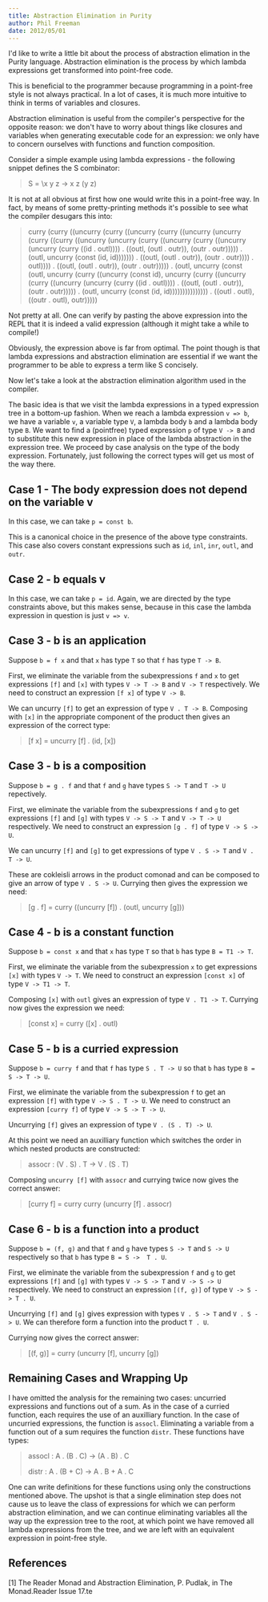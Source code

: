 ```yaml
---
title: Abstraction Elimination in Purity
author: Phil Freeman
date: 2012/05/01
---
```


I\'d like to write a little bit about the process of abstraction elimation in the Purity language. Abstraction elimination is the process by which lambda expressions get transformed into point-free code.

This is beneficial to the programmer because programming in a point-free style is not always practical. In a lot of cases, it is much more intuitive to think in terms of variables and closures.

Abstraction elimination is useful from the compiler\'s perspective for the opposite reason: we don't have to worry about things like closures and variables when generating executable code for an expression: we only have to concern ourselves with functions and function composition.

Consider a simple example using lambda expressions - the following snippet defines the S combinator:

> S = \\x y z -> x z (y z)

It is not at all obvious at first how one would write this in a point-free way. In fact, by means of some pretty-printing methods it\'s possible to see what the compiler desugars this into:

> curry (curry ((uncurry (curry ((uncurry (curry ((uncurry (uncurry (curry ((curry ((uncurry (uncurry (curry ((uncurry (curry ((uncurry (uncurry (curry ((id . outl)))) . ((outl, (outl . outr)), (outr . outr))))) . (outl, uncurry (const (id, id))))))) . ((outl, (outl . outr)), (outr . outr)))) . outl)))) . ((outl, (outl . outr)), (outr . outr))))) . (outl, uncurry (const (outl, uncurry (curry ((uncurry (const id), uncurry (curry ((uncurry (curry ((uncurry (uncurry (curry ((id . outl)))) . ((outl, (outl . outr)), (outr . outr))))) . (outl, uncurry (const (id, id))))))))))))))) . ((outl . outl), ((outr . outl), outr)))))

Not pretty at all. One can verify by pasting the above expression into the REPL that it is indeed a valid expression (although it might take a while to compile!)

Obviously, the expression above is far from optimal. The point though is that lambda expressions and abstraction elimination are essential if we want the programmer to be able to express a term like S concisely.

Now let\'s take a look at the abstraction elimination algorithm used in the compiler.

The basic idea is that we visit the lambda expressions in a typed expression tree in a bottom-up fashion. When we reach a lambda expression `v => b`, we have a variable `v`, a variable type `V`, a lambda body `b` and a lambda body type `B`. We want to find a (pointfree) typed expression `p` of type `V -> B` and to substitute this new expression in place of the lambda abstraction in the expression tree. We proceed by case analysis on the type of the body expression. Fortunately, just following the correct types will get us most of the way there.

## Case 1 - The body expression does not depend on the variable v

In this case, we can take `p = const b`.

This is a canonical choice in the presence of the above type constraints. This case also covers constant expressions such as `id`, `inl`, `inr`, `outl`, and `outr`.

## Case 2 - b equals v

In this case, we can take `p = id`. Again, we are directed by the type constraints above, but this makes sense, because in this case the lambda expression in question is just `v => v`.

## Case 3 - b is an application

Suppose `b = f x` and that `x` has type `T` so that `f` has type `T -> B`.

First, we eliminate the variable from the subexpressions `f` and `x` to get expressions `[f]` and `[x]` with types `V -> T -> B` and `V -> T` respectively. We need to construct an expression `[f x]` of type `V -> B`.

We can uncurry `[f]` to get an expression of type `V . T -> B`. Composing with `[x]` in the appropriate component of the product then gives an expression of the correct type:

> [f x] = uncurry [f] . (id, [x])

## Case 3 - b is a composition

Suppose `b = g . f` and that `f` and `g` have types `S -> T` and `T -> U` repectively.

First, we eliminate the variable from the subexpressions `f` and `g` to get expressions `[f]` and `[g]` with types `V -> S -> T` and `V -> T -> U` respectively. We need to construct an expression `[g . f]` of type `V -> S -> U`.

We can uncurry `[f]` and `[g]` to get expressions of type `V . S -> T` and `V . T -> U`.

These are cokleisli arrows in the product comonad and can be composed to give an arrow of type `V . S -> U`. Currying then gives the expression we need:

> [g . f] = curry ((uncurry [f]) . (outl, uncurry [g]))

## Case 4 - b is a constant function

Suppose `b = const x` and that `x` has type `T` so that `b` has type `B = T1 -> T`.

First, we eliminate the variable from the subexpression `x` to get expressions `[x]` with types `V -> T`. We need to construct an expression `[const x]` of type `V -> T1 -> T`.

Composing `[x]` with `outl` gives an expression of type `V . T1 -> T`. Currying now gives the expression we need:

> [const x] = curry ([x] . outl) 

## Case 5 - b is a curried expression

Suppose `b = curry f` and that `f` has type `S . T -> U` so that `b` has type `B = S -> T -> U`.

First, we eliminate the variable from the subexpression `f` to get an expression `[f]` with type `V -> S . T -> U`. We need to construct an expression `[curry f]` of type `V -> S -> T -> U`.

Uncurrying `[f]` gives an expression of type `V . (S . T) -> U`.

At this point we need an auxilliary function which switches the order in which nested products are constructed:

> assocr : (V . S) . T -> V . (S . T)

Composing `uncurry [f]` with `assocr` and currying twice now gives the correct answer:

> [curry f] = curry curry (uncurry [f] . assocr)

## Case 6 - b is a function into a product

Suppose `b = (f, g)` and that `f` and `g` have types `S -> T` and `S -> U` respectively so that `b` has type `B = S ->  T . U`.

First, we eliminate the variable from the subexpression `f` and `g` to get expressions `[f]` and `[g]` with types `V -> S -> T` and `V -> S -> U` respectively. We need to construct an expression `[(f, g)]` of type `V -> S -> T . U`.

Uncurrying `[f]` and `[g]` gives expression with types `V . S -> T` and `V . S -> U`. We can therefore form a function into the product `T . U`.

Currying now gives the correct answer:

> [(f, g)] = curry (uncurry [f], uncurry [g])

## Remaining Cases and Wrapping Up

I have omitted the analysis for the remaining two cases: uncurried expressions and functions out of a sum. As in the case of a curried function, each requires the use of an auxilliary function. In the case of uncurried expressions, the function is `assocl`. Eliminating a variable from a function out of a sum requires the function `distr`. These functions have types:

> assocl : A . (B . C) -> (A . B) . C
> 
> distr : A . (B + C) -> A . B + A . C

One can write definitions for these functions using only the constructions mentioned above. The upshot is that a single elimination step does not cause us to leave the class of expressions for which we can perform abstraction elimination, and we can continue eliminating variables all the way up the expression tree to the root, at which point we have removed all lambda expressions from the tree, and we are left with an equivalent expression in point-free style.

## References

[1] The Reader Monad and Abstraction Elimination, P. Pudlak, in The Monad.Reader Issue 17.te
